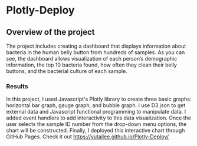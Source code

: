 # Plotly-Deploy
## Overview of the project
The project includes creating a dashboard that displays information about bacteria in the human belly button from hundreds of samples. As you can see, the dashboard allows visualization of each person’s demographic information, the top 10 bacteria found, how often they clean their belly buttons, and the bacterial culture of each sample.
### Results
In this project, I used Javascript's Plotly library to create three basic graphs: horizontal bar graph, gauge graph, and bubble graph. I use D3.json to get external data and Javascript functional programming to manipulate data. I added event handlers to add interactivity to this data visualization. Once the user selects the sample ID number from the drop-down menu options, the chart will be constructed. Finally, I deployed this interactive chart through GitHub Pages.
Check it out https://yutailee.github.io/Plotly-Deploy/
